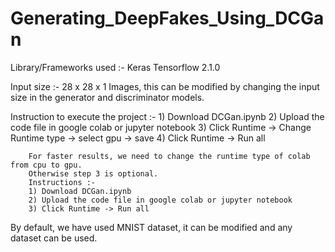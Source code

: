 # Generating_DeepFakes_Using_DCGan

Library/Frameworks used :-
  Keras
  Tensorflow 2.1.0
  
Input size :-
 28 x 28 x 1 Images, this can be modified by changing the input size in the generator and discriminator models.
 
Instruction to execute the project :-
        1) Download DCGan.ipynb
        2) Upload the code file in google colab or jupyter notebook
        3) Click Runtime -> Change Runtime type -> select gpu -> save
        4) Click Runtime -> Run all
        
        For faster results, we need to change the runtime type of colab from cpu to gpu.
        Otherwise step 3 is optional.
        Instructions :-
        1) Download DCGan.ipynb
        2) Upload the code file in google colab or jupyter notebook
        3) Click Runtime -> Run all
        
By default, we have used MNIST dataset, it can be modified and any dataset can be used.
